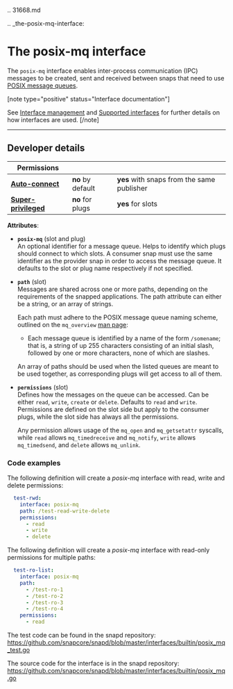 .. 31668.md

.. _the-posix-mq-interface:

# The posix-mq interface

The `posix-mq` interface enables inter-process communication (IPC) messages to be created, sent and received between snaps that need to use [POSIX message queues](https://man7.org/linux/man-pages/man7/mq_overview.7.html).

[note type="positive" status="Interface documentation"]

See [Interface management](interface-management.md) and [Supported interfaces](supported-interfaces.md) for further details on how interfaces are used.
[/note]

---

<h2 id='heading--dev-details'>Developer details </h2>

| Permissions |  |  |
|--|--|--|
| **[Auto-connect](interface-management.md#heading--auto-connections)** | **no** by default | **yes** with snaps from the same publisher |
| **[Super-privileged](super-privileged-interfaces.md)** | **no** for plugs | **yes** for slots |

**Attributes**:

 * **`posix-mq`** (slot and plug)</br>
   An optional identifier for a message queue. Helps to identify which plugs should connect to which slots. A consumer snap must use the same identifier as the provider snap in order to access the message queue. It defaults to the slot or plug name respectively if not specified.

* **`path`** (slot)</br>
 Messages are shared across one or more paths, depending on the requirements of the snapped applications. The path attribute can either be a string, or an array of strings.

  Each path must adhere to the POSIX message queue naming scheme, outlined on the `mq_overview` [man page](https://man7.org/linux/man-pages/man7/mq_overview.7.html):
   - Each message queue is identified by a name of the form `/somename`; that is, a string of up 255 characters consisting of an initial slash, followed by one or more characters, none of which are slashes.

  An array of paths should be used when the listed queues are meant to be used together, as
  corresponding plugs will get access to all of them.

* **`permissions`** (slot)</br>
  Defines how the messages on the queue can be accessed. Can be either `read`, `write`, `create` or `delete`. Defaults to `read` and `write`.  Permissions are defined on the slot side but apply to the consumer plugs, while the slot side has always all the permissions.

  Any permission allows usage of the `mq_open` and `mq_getsetattr` syscalls, while `read` allows `mq_timedreceive` and `mq_notify`, `write` allows `mq_timedsend`, and `delete` allows `mq_unlink`.

### Code examples

The following definition will create a _posix-mq_ interface with read, write and delete permissions:

```yaml
  test-rwd:
    interface: posix-mq
    path: /test-read-write-delete
    permissions:
      - read
      - write
      - delete
```

The following definition will create a _posix-mq_ interface with read-only permissions for multiple paths:

```yaml
  test-ro-list:
    interface: posix-mq
    path:
      - /test-ro-1
      - /test-ro-2
      - /test-ro-3
      - /test-ro-4
    permissions:
      - read
```

The test code can be found in the snapd repository: https://github.com/snapcore/snapd/blob/master/interfaces/builtin/posix_mq_test.go

The source code for the interface is in the snapd repository: https://github.com/snapcore/snapd/blob/master/interfaces/builtin/posix_mq.go